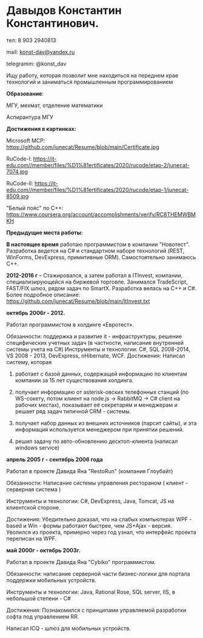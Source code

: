 # Давыдов Константин Константинович.

тел: 8 903 2940813

mail: konst-dav@yandex.ru

telegramm: @konst_dav


Ищу работу, которая позволит мне находиться на переднем крае технологий и заниматься промышленным программированием


**Образование**: 

МГУ, мехмат, отделение математики 

Аспирантура МГУ 

**Достижения в картинках:**

Microsoft MCP:         https://github.com/junecat/Resume/blob/main/Certificate.jpg  

RuCode-I:              https://it-edu.com//member/files/%D1%81ertificates/2020/rucode/etap-2/junecat-7074.jpg  

RuCode-II:             https://it-edu.com//member/files/%D1%81ertificates/2020/rucode/etap-1/junecat-8509.jpg  

"Белый пояс" по C++:   https://www.coursera.org/account/accomplishments/verify/RC8THEMWBMKH  

**Предыдущие места работы:**

**В настоящее время** работаю программистом в компании "Новотест". Разработка ведется на C# и стандартном наборе технологий (REST, WinForms, DevExpress, примитивные ORM). Самостоятельно занимаюсь C++.

**2012-2016 г** – Стажировался, а затем работал в ITInvest, компании, специализирующейся на биржевой торговле. Занимался TradeScript, FAST/FIX шлюз, рядом задач по SmartX. 
Разработка велась на C++ и C#. Более подробное описание:   https://github.com/junecat/Resume/blob/main/ItInvest.txt

**октябрь 2006г - 2012.**

Работал программистом в холдинге «Евротест». 

Обязанности: поддержка и развитие it - инфраструктуры, решение специфических учетных задач (в частности, написание внутренней системы учета на C#)
Инструменты и технологии: C#, SQL 2008-2014, VS 2008 - 2013, DevExpress, nHibernate, WCF.
Достижения: Написал систему, которая 

1. работает с базой данных, содержащей информацию по клиентам компании за 15 лет существования холдинга.  

2. получает информацию от asterisk-овских телефонных станций (по WS-сокету, потом клиент на node.js -> RabbitMQ -> C# client на рабочих местах), показывает её секретарям и менеджерам и решает ряд задач типичной CRM - системы.  

3. получает набор данных из внешних источников (парсит сайты), и эта информация используется менеджером при принятии решений.  

4. решил задачу по авто-обновлению десктоп-клиента (написал windows service)  


**апрель 2005 г - сентябрь 2006 года**

Работал в проекте Давида Яна "RestoRun" (компания Глоубайт)

Обязанности: Написание системы управления рестораном ( клиент - серверная система )

Инструменты и технологии: C#, DevExpress, Java, Tomcat, JS на клиентской стороне.

Достижения: Убедительно доказал, что на слабых компьютерах WPF - based и Win - формы работают быстрее, чем JS+Ajax - версия. Уволился из проекта, примерно через год узнал, что интерфейс проекта переписан на WPF.

**май 2000г - октябрь 2003г.**

Работал в проекте Давида Яна "Cybiko" программистом.

Обязанности: написание серверной части бизнес-логики для портала поддержки мобильных устройств.

Инструменты и технологии: Java, Rational Rose, SQL server, IIS, в небольшой степени - C#

Достижения: Познакомился с принципами управляемой разработки софта под управлением RR. 

Написал ICQ - шлюз для мобильных устройств.
